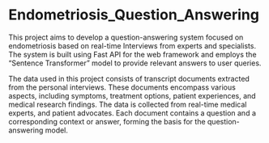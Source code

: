 # Endometriosis_Question_Answering
This project aims to develop a question-answering system focused on endometriosis based on real-time Interviews from experts and specialists. The system is built using Fast API for the web framework and employs the “Sentence Transformer” model to provide relevant answers to user queries.


The data used in this project consists of transcript documents extracted from the personal interviews. These documents encompass various aspects, including symptoms, treatment options, patient experiences, and medical research findings. The data is collected from real-time medical experts, and patient advocates. Each document contains a question and a corresponding context or answer, forming the basis for the question-answering model.
